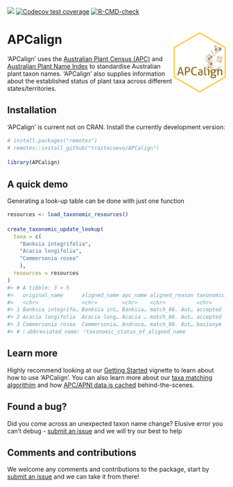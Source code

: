 
<!-- README.md is generated from README.Rmd. Please edit that file -->
<!-- badges: start -->

[![](https://img.shields.io/badge/lifecycle-experimental-orange.svg)](https://lifecycle.r-lib.org/articles/stages.html#experimental)
[![Codecov test
coverage](https://codecov.io/gh/traitecoevo/APCalign/branch/master/graph/badge.svg)](https://app.codecov.io/gh/traitecoevo/APCalign?branch=master)
[![R-CMD-check](https://github.com/traitecoevo/APCalign/actions/workflows/R-CMD-check.yaml/badge.svg)](https://github.com/traitecoevo/APCalign/actions/workflows/R-CMD-check.yaml)
<!-- badges: end -->

# APCalign <img src="man/figures/APCalign_hex.png" align="right" width="120"/>

‘APCalign’ uses the [Australian Plant Census
(APC)](https://biodiversity.org.au/nsl/services/search/taxonomy) and
[Australian Plant Name
Index](https://biodiversity.org.au/nsl/services/search/names) to
standardise Australian plant taxon names. ‘APCalign’ also supplies
information about the established status of plant taxa across different
states/territories.

## Installation

‘APCalign’ is current not on CRAN. Install the currently development
version:

``` r
# install.packages("remotes")
# remotes::install_github("traitecoevo/APCalign")

library(APCalign)
```

## A quick demo

Generating a look-up table can be done with just one function

``` r
resources <- load_taxonomic_resources()

create_taxonomic_update_lookup( 
  taxa = c(
    "Banksia integrifolia",
    "Acacia longifolia",
    "Commersonia rosea"
    ),
  resources = resources
)
#> # A tibble: 3 × 5
#>   original_name      aligned_name apc_name aligned_reason taxonomic_status_of_…¹
#>   <chr>              <chr>        <chr>    <chr>          <chr>                 
#> 1 Banksia integrifo… Banksia int… Banksia… match_06. Aut… accepted              
#> 2 Acacia longifolia  Acacia long… Acacia … match_06. Aut… accepted              
#> 3 Commersonia rosea  Commersonia… Androca… match_06. Aut… basionym              
#> # ℹ abbreviated name: ¹​taxonomic_status_of_aligned_name
```

## Learn more

Highly recommend looking at our [Getting
Started](https://traitecoevo.github.io/APCalign/articles/APCalign.html)
vignette to learn about how to use ‘APCalign’. You can also learn more
about our [taxa matching
algorithim](https://traitecoevo.github.io/APCalign/articles/updating-taxon-names.html)
and how [APC/APNI data is
cached](https://traitecoevo.github.io/APCalign/articles/caching.html)
behind-the-scenes.

## Found a bug?

Did you come across an unexpected taxon name change? Elusive error you
can’t debug - [submit an
issue](https://github.com/traitecoevo/APCalign/issues) and we will try
our best to help

## Comments and contributions

We welcome any comments and contributions to the package, start by
[submit an issue](https://github.com/traitecoevo/APCalign/issues) and we
can take it from there!
